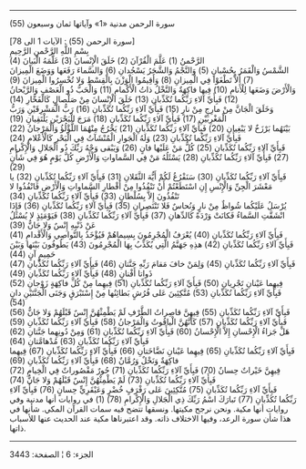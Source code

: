 ------------------------------------------------------------------------

(55) سورة الرحمن مدنية «1» وآياتها ثمان وسبعون  
  
\[سورة الرحمن (55) : الآيات 1 الى 78\]  
بِسْمِ اللَّهِ الرَّحْمنِ الرَّحِيمِ  
الرَّحْمنُ (1) عَلَّمَ الْقُرْآنَ (2) خَلَقَ الْإِنْسانَ (3) عَلَّمَهُ الْبَيانَ (4)  
الشَّمْسُ وَالْقَمَرُ بِحُسْبانٍ (5) وَالنَّجْمُ وَالشَّجَرُ يَسْجُدانِ (6) وَالسَّماءَ رَفَعَها وَوَضَعَ
الْمِيزانَ (7) أَلاَّ تَطْغَوْا فِي الْمِيزانِ (8) وَأَقِيمُوا الْوَزْنَ بِالْقِسْطِ وَلا تُخْسِرُوا
الْمِيزانَ (9)  
وَالْأَرْضَ وَضَعَها لِلْأَنامِ (10) فِيها فاكِهَةٌ وَالنَّخْلُ ذاتُ الْأَكْمامِ (11) وَالْحَبُّ ذُو
الْعَصْفِ وَالرَّيْحانُ (12) فَبِأَيِّ آلاءِ رَبِّكُما تُكَذِّبانِ (13) خَلَقَ الْإِنْسانَ مِنْ صَلْصالٍ
كَالْفَخَّارِ (14)  
وَخَلَقَ الْجَانَّ مِنْ مارِجٍ مِنْ نارٍ (15) فَبِأَيِّ آلاءِ رَبِّكُما تُكَذِّبانِ (16) رَبُّ الْمَشْرِقَيْنِ
وَرَبُّ الْمَغْرِبَيْنِ (17) فَبِأَيِّ آلاءِ رَبِّكُما تُكَذِّبانِ (18) مَرَجَ الْبَحْرَيْنِ يَلْتَقِيانِ (19)  
بَيْنَهُما بَرْزَخٌ لا يَبْغِيانِ (20) فَبِأَيِّ آلاءِ رَبِّكُما تُكَذِّبانِ (21) يَخْرُجُ مِنْهُمَا اللُّؤْلُؤُ
وَالْمَرْجانُ (22) فَبِأَيِّ آلاءِ رَبِّكُما تُكَذِّبانِ (23) وَلَهُ الْجَوارِ الْمُنْشَآتُ فِي الْبَحْرِ
كَالْأَعْلامِ (24)  
فَبِأَيِّ آلاءِ رَبِّكُما تُكَذِّبانِ (25) كُلُّ مَنْ عَلَيْها فانٍ (26) وَيَبْقى وَجْهُ رَبِّكَ ذُو الْجَلالِ
وَالْإِكْرامِ (27) فَبِأَيِّ آلاءِ رَبِّكُما تُكَذِّبانِ (28) يَسْئَلُهُ مَنْ فِي السَّماواتِ وَالْأَرْضِ كُلَّ
يَوْمٍ هُوَ فِي شَأْنٍ (29)  
فَبِأَيِّ آلاءِ رَبِّكُما تُكَذِّبانِ (30) سَنَفْرُغُ لَكُمْ أَيُّهَ الثَّقَلانِ (31) فَبِأَيِّ آلاءِ رَبِّكُما
تُكَذِّبانِ (32) يا مَعْشَرَ الْجِنِّ وَالْإِنْسِ إِنِ اسْتَطَعْتُمْ أَنْ تَنْفُذُوا مِنْ أَقْطارِ السَّماواتِ
وَالْأَرْضِ فَانْفُذُوا لا تَنْفُذُونَ إِلاَّ بِسُلْطانٍ (33) فَبِأَيِّ آلاءِ رَبِّكُما تُكَذِّبانِ (34)  
يُرْسَلُ عَلَيْكُما شُواظٌ مِنْ نارٍ وَنُحاسٌ فَلا تَنْتَصِرانِ (35) فَبِأَيِّ آلاءِ رَبِّكُما تُكَذِّبانِ
(36) فَإِذَا انْشَقَّتِ السَّماءُ فَكانَتْ وَرْدَةً كَالدِّهانِ (37) فَبِأَيِّ آلاءِ رَبِّكُما تُكَذِّبانِ
(38) فَيَوْمَئِذٍ لا يُسْئَلُ عَنْ ذَنْبِهِ إِنْسٌ وَلا جَانٌّ (39)  
فَبِأَيِّ آلاءِ رَبِّكُما تُكَذِّبانِ (40) يُعْرَفُ الْمُجْرِمُونَ بِسِيماهُمْ فَيُؤْخَذُ بِالنَّواصِي
وَالْأَقْدامِ (41) فَبِأَيِّ آلاءِ رَبِّكُما تُكَذِّبانِ (42) هذِهِ جَهَنَّمُ الَّتِي يُكَذِّبُ بِهَا
الْمُجْرِمُونَ (43) يَطُوفُونَ بَيْنَها وَبَيْنَ حَمِيمٍ آنٍ (44)  
فَبِأَيِّ آلاءِ رَبِّكُما تُكَذِّبانِ (45) وَلِمَنْ خافَ مَقامَ رَبِّهِ جَنَّتانِ (46) فَبِأَيِّ آلاءِ رَبِّكُما
تُكَذِّبانِ (47) ذَواتا أَفْنانٍ (48) فَبِأَيِّ آلاءِ رَبِّكُما تُكَذِّبانِ (49)  
فِيهِما عَيْنانِ تَجْرِيانِ (50) فَبِأَيِّ آلاءِ رَبِّكُما تُكَذِّبانِ (51) فِيهِما مِنْ كُلِّ فاكِهَةٍ
زَوْجانِ (52) فَبِأَيِّ آلاءِ رَبِّكُما تُكَذِّبانِ (53) مُتَّكِئِينَ عَلى فُرُشٍ بَطائِنُها مِنْ إِسْتَبْرَقٍ
وَجَنَى الْجَنَّتَيْنِ دانٍ (54)  
فَبِأَيِّ آلاءِ رَبِّكُما تُكَذِّبانِ (55) فِيهِنَّ قاصِراتُ الطَّرْفِ لَمْ يَطْمِثْهُنَّ إِنْسٌ قَبْلَهُمْ وَلا
جَانٌّ (56) فَبِأَيِّ آلاءِ رَبِّكُما تُكَذِّبانِ (57) كَأَنَّهُنَّ الْياقُوتُ وَالْمَرْجانُ (58) فَبِأَيِّ
آلاءِ رَبِّكُما تُكَذِّبانِ (59)  
هَلْ جَزاءُ الْإِحْسانِ إِلاَّ الْإِحْسانُ (60) فَبِأَيِّ آلاءِ رَبِّكُما تُكَذِّبانِ (61) وَمِنْ دُونِهِما
جَنَّتانِ (62) فَبِأَيِّ آلاءِ رَبِّكُما تُكَذِّبانِ (63) مُدْهامَّتانِ (64)  
فَبِأَيِّ آلاءِ رَبِّكُما تُكَذِّبانِ (65) فِيهِما عَيْنانِ نَضَّاخَتانِ (66) فَبِأَيِّ آلاءِ رَبِّكُما
تُكَذِّبانِ (67) فِيهِما فاكِهَةٌ وَنَخْلٌ وَرُمَّانٌ (68) فَبِأَيِّ آلاءِ رَبِّكُما تُكَذِّبانِ (69)  
فِيهِنَّ خَيْراتٌ حِسانٌ (70) فَبِأَيِّ آلاءِ رَبِّكُما تُكَذِّبانِ (71) حُورٌ مَقْصُوراتٌ فِي الْخِيامِ
(72) فَبِأَيِّ آلاءِ رَبِّكُما تُكَذِّبانِ (73) لَمْ يَطْمِثْهُنَّ إِنْسٌ قَبْلَهُمْ وَلا جَانٌّ (74)  
فَبِأَيِّ آلاءِ رَبِّكُما تُكَذِّبانِ (75) مُتَّكِئِينَ عَلى رَفْرَفٍ خُضْرٍ وَعَبْقَرِيٍّ حِسانٍ (76) فَبِأَيِّ
آلاءِ رَبِّكُما تُكَذِّبانِ (77) تَبارَكَ اسْمُ رَبِّكَ ذِي الْجَلالِ وَالْإِكْرامِ (78) (1) في
روايات أنها مدنية وفي روايات أنها مكية. ونحن نرجح مكيتها. ونسقها تتضح
فيه سمات القرآن المكي. شأنها في هذا شأن سورة الرعد، وفيها الاختلاف ذاته.
وقد اعتبرناها مكية عند الحديث عنها للأسباب ذاتها.

------------------------------------------------------------------------

الجزء: 6 ¦ الصفحة: 3443
